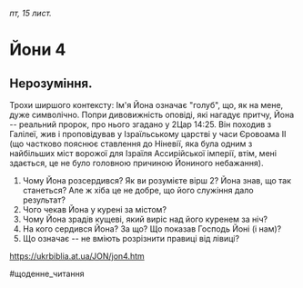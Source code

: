 
_пт, 15 лист._

# Йони 4

## Нерозуміння.

Трохи ширшого контексту:
Ім'я Йона означає "голуб", що, як на мене, дуже символічно.
Попри дивовижність оповіді, які нагадує притчу, Йона -- реальний пророк, про нього згадано у 2Цар 14:25. Він походив з Галілеї, жив і проповідував у Ізраїльському царстві у часи Єровоама ІІ (що частково пояснює ставлення до Ніневії, яка була одним з найбільших міст ворожої для Ізраїля Ассирійської імперії, втім, мені здається, це не було головною причиною Йониного небажання).

1. Чому Йона розсердився? Як ви розумієте вірш 2? Йона знав, що так станеться? Але ж хіба це не добре, що його служіння дало результат?
2. Чого чекав Йона у курені за містом?
3. Чому Йона зрадів кущеві, який виріс над його куренем за ніч?
4. На кого сердився Йона? За що? Що показав Господь Йоні (і нам)?
5. Що означає -- не вміють розрізнити правиці від лівиці?

https://ukrbiblia.at.ua/JON/jon4.htm 

#щоденне_читання

